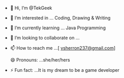 - 👋 Hi, I’m @TekGeek
- 👀 I’m interested in ... Coding, Drawing & Writing
- 🌱 I’m currently learning ... Java Programming 
- 💞️ I’m looking to collaborate on ...
- 📫 How to reach me ...[
vsherron237@gmail.com]

  😄 Pronouns: ...she/her/hers
- ⚡ Fun fact: ...It is my dream to be a game developer 

<!---
TekGeek2003/TekGeek2003 is a ✨ special ✨ repository because its `README.md` (this file) appears on your GitHub profile.
You can click the Preview link to take a look at your changes.
--->
